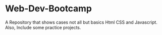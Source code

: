 # Web-Dev-Bootcamp

A Repository that shows cases not all but basics Html CSS and Javascript. Also, Include some practice projects. 
